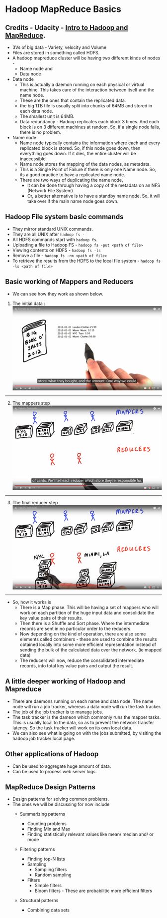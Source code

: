 # Hadoop MapReduce Basics
## Credits - Udacity - [Intro to Hadoop and MapReduce](https://www.udacity.com/course/intro-to-hadoop-and-mapreduce--ud617).
* 3Vs of big data - Variety, velocity and Volume
* Files are stored in something called HDFS.
* A hadoop mapreduce cluster will be having two different kinds of nodes -
	* Name node and
	* Data node
* Data node
	* This is actually a daemon running on each physical or virtual machine. This takes care of the interaction between itself and the name node. 
	* These are the ones that contain the replicated data.
	* the big 1TB file is usually split into chunks of 64MB and stored in each data node.
	* The smallest unit is 64MB.
	* Data redundancy - Hadoop replicates each block 3 times. And each block is on 3 different machines at random. So, if a single node fails, there is no problem. 
* Name node
	* Name node typically contains the information where each and every replicated block is stored. So, if this node goes down, then everything goes down. If it dies, the entire cluster will be inaccessible.
	* Name node stores the mapping of the data nodes, as metadata.
	* This is a Single Point of Failure if there is only one Name node. So, its a good practice to have a replicated name node.
	* There are two ways of duplicating the name node, 
		* It can be done through having a copy of the metadata on an NFS (Network File System)
		* Or, a better alternative is to have a standby name node. So, it will take over if the main name node goes down.
## Hadoop File system basic commands
* They mirror standard UNIX commands.
* They are all UNIX after `hadoop fs -`
* All HDFS commands start with `hadoop fs`.
* Uploading a file to Hadoop FS - `hadoop fs -put <path of file>`
* Viewing contents on HDFS - `hadoop fs -ls`
* Remove a file - `hadoop fs -rm <path of file>`
* To retrieve the results from the HDFS to the local file system - `hadoop fs -ls <path of file>`


## Basic working of Mappers and Reducers
* We can see how they work as shown below.
1. The initial data :
![How the input data looks for the Hadoop job][input]

[input]: input_for_hdfs.png "How the input data looks for the Hadoop job"

----

2. The mappers step
![Mappers step][mapper]

[mapper]: hadoop_mappers.png "How the mapper step looks like"

---

3. The final reducer step
![How the Reducer step looks like][reducer]

[reducer]: hadoop_mappers_reducers.png "How the Reducer step looks like"

---
* So, how it works is
	* There is a Map phase. This will be having a set of mappers who will work on each partition of the huge input data and consolidate the key value pairs of their results.
	* Then there is a Shuffle and Sort phase. Where the intermediate records are sent in no particular order to the reducers.
	* Now depending on the kind of operation, there are also some elements called combiners - these are used to combine the results obtained locally into some more efficient representation instead of sending the bulk of the calculated data over the network. (ie mapped data)
	* The reducers will now, reduce the consolidated intermediate records, into total key value pairs and output the result.


## A little deeper working of Hadoop and Mapreduce
* There are daemons running on each name and data node. The name node will run a job tracker, whereas a data node will run the task tracker.
* The job of the job tracker is to manage jobs.
* The task tracker is the dameon which commonly runs the mapper tasks. This is usually local to the data, so as to prevent the network transfer latency. So the task tracker will work on its own local data.
* We can also see what is going on with the jobs submitted, by visiting the hadoop job tracker local page.


## Other applications of Hadoop
* Can be used to aggregate huge amount of data.
* Can be used to process web server logs.

## MapReduce Design Patterns
* Design patterns for solving common problems.
* The ones we will be discussing for now include
	* Summarizing patterns
		* Counting problems
		* Finding Min and Max
		* Finding statistically relevant values like mean/ median and/ or mode
	* Filtering patterns
		* Finding top-N lists
		* Sampling
			* Sampling filters
			* Random sampling
		* Filters
			* Simple filters
			* Bloom filters - These are probabilitic more efficient filters
		
	* Structural patterns
		* Combining data sets


